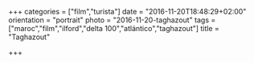 +++
categories = ["film","turista"]
date = "2016-11-20T18:48:29+02:00"
orientation = "portrait"
photo = "2016-11-20-taghazout"
tags = ["maroc","film","ilford","delta 100","atlántico","taghazout"]
title = "Taghazout"

+++
